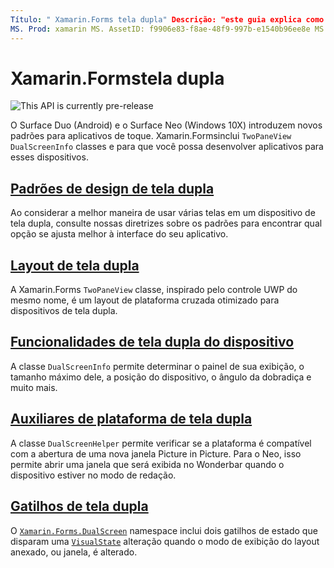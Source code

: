 ```yaml
---
Título: " Xamarin.Forms tela dupla" Descrição: "este guia explica como criar Xamarin.Forms aplicativos para dispositivos de tela dupla".
MS. Prod: xamarin MS. AssetID: f9906e83-f8ae-48f9-997b-e1540b96ee8e MS. Technology: xamarin-Forms autor: davidortinau MS. Author: daortin MS. Date: 02/08/2020 no-loc: [ Xamarin.Forms , Xamarin.Essentials ]
---
```


# <a name="xamarinforms-dual-screen"></a>Xamarin.Formstela dupla

![](~/media/shared/preview.png "This API is currently pre-release")

O Surface Duo (Android) e o Surface Neo (Windows 10X) introduzem novos padrões para aplicativos de toque. Xamarin.Formsinclui `TwoPaneView` `DualScreenInfo` classes e para que você possa desenvolver aplicativos para esses dispositivos.

## <a name="dual-screen-design-patterns"></a>[Padrões de design de tela dupla](design-patterns.md)

Ao considerar a melhor maneira de usar várias telas em um dispositivo de tela dupla, consulte nossas diretrizes sobre os padrões para encontrar qual opção se ajusta melhor à interface do seu aplicativo.

## <a name="dual-screen-layout"></a>[Layout de tela dupla](twopaneview.md)

A Xamarin.Forms `TwoPaneView` classe, inspirado pelo controle UWP do mesmo nome, é um layout de plataforma cruzada otimizado para dispositivos de tela dupla.

## <a name="dual-screen-device-capabilities"></a>[Funcionalidades de tela dupla do dispositivo](dual-screen-info.md)

A classe `DualScreenInfo` permite determinar o painel de sua exibição, o tamanho máximo dele, a posição do dispositivo, o ângulo da dobradiça e muito mais.

## <a name="dual-screen-platform-helpers"></a>[Auxiliares de plataforma de tela dupla](dual-screen-helper.md)

A classe `DualScreenHelper` permite verificar se a plataforma é compatível com a abertura de uma nova janela Picture in Picture. Para o Neo, isso permite abrir uma janela que será exibida no Wonderbar quando o dispositivo estiver no modo de redação.

## <a name="dual-screen-triggers"></a>[Gatilhos de tela dupla](triggers.md)

O [`Xamarin.Forms.DualScreen`](xref:Xamarin.Forms.DualScreen) namespace inclui dois gatilhos de estado que disparam uma [`VisualState`](xref:Xamarin.Forms.VisualState) alteração quando o modo de exibição do layout anexado, ou janela, é alterado.
